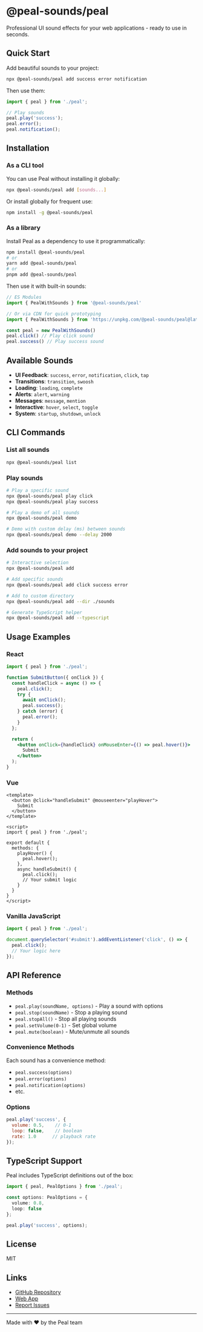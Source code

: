 # @peal-sounds/peal

Professional UI sound effects for your web applications - ready to use in seconds.

## Quick Start

Add beautiful sounds to your project:

```bash
npx @peal-sounds/peal add success error notification
```

Then use them:

```javascript
import { peal } from './peal';

// Play sounds
peal.play('success');
peal.error();
peal.notification();
```

## Installation

### As a CLI tool

You can use Peal without installing it globally:

```bash
npx @peal-sounds/peal add [sounds...]
```

Or install globally for frequent use:

```bash
npm install -g @peal-sounds/peal
```

### As a library

Install Peal as a dependency to use it programmatically:

```bash
npm install @peal-sounds/peal
# or
yarn add @peal-sounds/peal
# or
pnpm add @peal-sounds/peal
```

Then use it with built-in sounds:

```javascript
// ES Modules
import { PealWithSounds } from '@peal-sounds/peal'

// Or via CDN for quick prototyping
import { PealWithSounds } from 'https://unpkg.com/@peal-sounds/peal@latest/dist/index.mjs'

const peal = new PealWithSounds()
peal.click() // Play click sound
peal.success() // Play success sound
```

## Available Sounds

- **UI Feedback**: `success`, `error`, `notification`, `click`, `tap`
- **Transitions**: `transition`, `swoosh`
- **Loading**: `loading`, `complete`
- **Alerts**: `alert`, `warning`
- **Messages**: `message`, `mention`
- **Interactive**: `hover`, `select`, `toggle`
- **System**: `startup`, `shutdown`, `unlock`

## CLI Commands

### List all sounds
```bash
npx @peal-sounds/peal list
```

### Play sounds
```bash
# Play a specific sound
npx @peal-sounds/peal play click
npx @peal-sounds/peal play success

# Play a demo of all sounds
npx @peal-sounds/peal demo

# Demo with custom delay (ms) between sounds
npx @peal-sounds/peal demo --delay 2000
```

### Add sounds to your project
```bash
# Interactive selection
npx @peal-sounds/peal add

# Add specific sounds
npx @peal-sounds/peal add click success error

# Add to custom directory
npx @peal-sounds/peal add --dir ./sounds

# Generate TypeScript helper
npx @peal-sounds/peal add --typescript
```

## Usage Examples

### React

```jsx
import { peal } from './peal';

function SubmitButton({ onClick }) {
  const handleClick = async () => {
    peal.click();
    try {
      await onClick();
      peal.success();
    } catch (error) {
      peal.error();
    }
  };

  return (
    <button onClick={handleClick} onMouseEnter={() => peal.hover()}>
      Submit
    </button>
  );
}
```

### Vue

```vue
<template>
  <button @click="handleSubmit" @mouseenter="playHover">
    Submit
  </button>
</template>

<script>
import { peal } from './peal';

export default {
  methods: {
    playHover() {
      peal.hover();
    },
    async handleSubmit() {
      peal.click();
      // Your submit logic
    }
  }
}
</script>
```

### Vanilla JavaScript

```javascript
import { peal } from './peal';

document.querySelector('#submit').addEventListener('click', () => {
  peal.click();
  // Your logic here
});
```

## API Reference

### Methods

- `peal.play(soundName, options)` - Play a sound with options
- `peal.stop(soundName)` - Stop a playing sound
- `peal.stopAll()` - Stop all playing sounds
- `peal.setVolume(0-1)` - Set global volume
- `peal.mute(boolean)` - Mute/unmute all sounds

### Convenience Methods

Each sound has a convenience method:

- `peal.success(options)`
- `peal.error(options)`
- `peal.notification(options)`
- etc.

### Options

```javascript
peal.play('success', {
  volume: 0.5,    // 0-1
  loop: false,    // boolean
  rate: 1.0      // playback rate
});
```

## TypeScript Support

Peal includes TypeScript definitions out of the box:

```typescript
import { peal, PealOptions } from './peal';

const options: PealOptions = {
  volume: 0.8,
  loop: false
};

peal.play('success', options);
```

## License

MIT

## Links

- [GitHub Repository](https://github.com/arach/peal)
- [Web App](https://peal.app)
- [Report Issues](https://github.com/arach/peal/issues)

---

Made with ❤️ by the Peal team